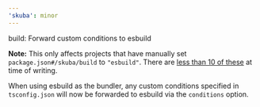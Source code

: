 ```yaml
---
'skuba': minor
---
```


build: Forward custom conditions to esbuild

**Note:** This only affects projects that have manually set `package.json#/skuba/build` to `"esbuild"`. There are [less than 10 of these](https://github.com/search?q=skuba+%2F%22build%22%3A+%22esbuild%22%2F+language%3AJSON+NOT+is%3Aarchived+NOT+is%3Afork&type=code) at time of writing.

When using esbuild as the bundler, any custom conditions specified in `tsconfig.json` will now be forwarded to esbuild via the `conditions` option.
